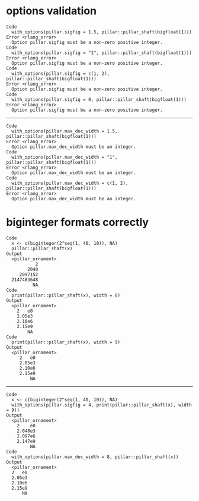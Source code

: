 # options validation

    Code
      with_options(pillar.sigfig = 1.5, pillar::pillar_shaft(bigfloat(1)))
    Error <rlang_error>
      Option pillar.sigfig must be a non-zero positive integer.
    Code
      with_options(pillar.sigfig = "1", pillar::pillar_shaft(bigfloat(1)))
    Error <rlang_error>
      Option pillar.sigfig must be a non-zero positive integer.
    Code
      with_options(pillar.sigfig = c(1, 2), pillar::pillar_shaft(bigfloat(1)))
    Error <rlang_error>
      Option pillar.sigfig must be a non-zero positive integer.
    Code
      with_options(pillar.sigfig = 0, pillar::pillar_shaft(bigfloat(1)))
    Error <rlang_error>
      Option pillar.sigfig must be a non-zero positive integer.

---

    Code
      with_options(pillar.max_dec_width = 1.5, pillar::pillar_shaft(bigfloat(1)))
    Error <rlang_error>
      Option pillar.max_dec_width must be an integer.
    Code
      with_options(pillar.max_dec_width = "1", pillar::pillar_shaft(bigfloat(1)))
    Error <rlang_error>
      Option pillar.max_dec_width must be an integer.
    Code
      with_options(pillar.max_dec_width = c(1, 2), pillar::pillar_shaft(bigfloat(1)))
    Error <rlang_error>
      Option pillar.max_dec_width must be an integer.

# biginteger formats correctly

    Code
      x <- c(biginteger(2^seq(1, 40, 10)), NA)
      pillar::pillar_shaft(x)
    Output
      <pillar_ornament>
               2
            2048
         2097152
      2147483648
              NA
    Code
      print(pillar::pillar_shaft(x), width = 8)
    Output
      <pillar_ornament>
        2   e0
        2.05e3
        2.10e6
        2.15e9
            NA
    Code
      print(pillar::pillar_shaft(x), width = 9)
    Output
      <pillar_ornament>
         2   e0
         2.05e3
         2.10e6
         2.15e9
             NA

---

    Code
      x <- c(biginteger(2^seq(1, 40, 10)), NA)
      with_options(pillar.sigfig = 4, print(pillar::pillar_shaft(x), width = 9))
    Output
      <pillar_ornament>
        2    e0
        2.048e3
        2.097e6
        2.147e9
             NA
    Code
      with_options(pillar.max_dec_width = 8, pillar::pillar_shaft(x))
    Output
      <pillar_ornament>
      2   e0
      2.05e3
      2.10e6
      2.15e9
          NA

